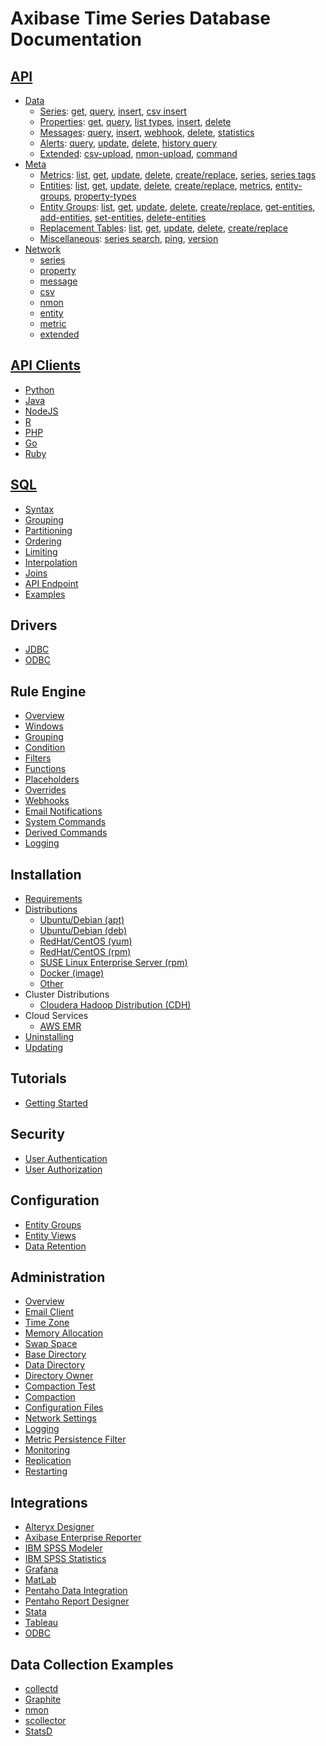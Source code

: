 # Axibase Time Series Database Documentation

## [API](api)

* [Data](api/data/README.md#rest-api)
  * [Series](api/data/series/README.md): [get](api/data/series/get.md), [query](api/data/series/query.md), [insert](api/data/series/insert.md), [csv insert](api/data/series/csv-insert.md)
  * [Properties](api/data/properties/README.md): [get](api/data/properties/get.md), [query](api/data/properties/query.md), [list types](api/data/properties/list-types.md), [insert](api/data/properties/insert.md), [delete](api/data/properties/delete.md)
  * [Messages](api/data/messages/README.md): [query](api/data/messages/query.md), [insert](api/data/messages/insert.md), [webhook](api/data/messages/webhook.md), [delete](api/data/messages/delete.md), [statistics](api/data/messages/count.md)
  * [Alerts](api/data/alerts/README.md): [query](api/data/alerts/query.md), [update](api/data/alerts/update.md), [delete](api/data/alerts/delete.md), [history query](api/data/alerts/history-query.md)
  * [Extended](api/data/ext/README.md): [csv-upload](api/data/ext/csv-upload.md), [nmon-upload](api/data/ext/nmon-upload.md), [command](api/data/ext/command.md)
* [Meta](api/meta/README.md#overview)
  * [Metrics](api/meta/metric/README.md): [list](api/meta/metric/list.md), [get](api/meta/metric/get.md), [update](api/meta/metric/update.md), [delete](api/meta/metric/delete.md), [create/replace](api/meta/metric/create-or-replace.md), [series](api/meta/metric/series.md), [series tags](api/meta/metric/series-tags.md)
  * [Entities](api/meta/entity/README.md): [list](api/meta/entity/list.md), [get](api/meta/entity/get.md), [update](api/meta/entity/update.md), [delete](api/meta/entity/delete.md), [create/replace](api/meta/entity/create-or-replace.md), [metrics](api/meta/entity/metrics.md), [entity-groups](api/meta/entity/entity-groups.md), [property-types](api/meta/entity/property-types.md)
  * [Entity Groups](api/meta/entity-group/README.md): [list](api/meta/entity-group/list.md), [get](api/meta/entity-group/get.md), [update](api/meta/entity-group/update.md), [delete](api/meta/entity-group/delete.md), [create/replace](api/meta/entity-group/create-or-replace.md), [get-entities](api/meta/entity-group/get-entities.md), [add-entities](api/meta/entity-group/add-entities.md), [set-entities](api/meta/entity-group/set-entities.md), [delete-entities](api/meta/entity-group/delete-entities.md)
  * [Replacement Tables](api/meta/replacement-table/README.md): [list](api/meta/replacement-table/list.md), [get](api/meta/replacement-table/get.md), [update](api/meta/replacement-table/update.md), [delete](api/meta/replacement-table/delete.md), [create/replace](api/meta/replacement-table/create-or-replace.md)
  * [Miscellaneous](api/meta/misc/README.md): [series search](api/meta/misc/search.md), [ping](api/meta/misc/ping.md), [version](api/meta/misc/version.md)
* [Network](api/network/README.md#network-api)
  * [series](api/network/series.md)
  * [property](api/network/property.md)
  * [message](api/network/message.md)
  * [csv](api/network/csv.md)
  * [nmon](api/network/nmon.md)
  * [entity](api/network/entity.md)
  * [metric](api/network/metric.md)
  * [extended](api/network/extended-commands.md)

## [API Clients](api/README.md#api-clients)

* [Python](https://github.com/axibase/atsd-api-python)
* [Java](https://github.com/axibase/atsd-api-java)
* [NodeJS](https://github.com/axibase/atsd-api-nodejs)
* [R](https://github.com/axibase/atsd-api-r)
* [PHP](https://github.com/axibase/atsd-api-php)
* [Go](https://github.com/axibase/atsd-api-go)
* [Ruby](https://github.com/axibase/atsd-api-ruby)

## [SQL](sql/README.md#sql)

* [Syntax](sql/README.md#syntax)
* [Grouping](sql/README.md#grouping)
* [Partitioning](sql/README.md#partitioning)
* [Ordering](sql/README.md#ordering)
* [Limiting](sql/README.md#limiting)
* [Interpolation](sql/README.md#interpolation)
* [Joins](sql/README.md#joins)
* [API Endpoint](sql/api.md#sql-query-api-endpoint)
* [Examples](sql/examples/README.md)

## Drivers

* [JDBC](https://github.com/axibase/atsd-jdbc)
* [ODBC](integration/odbc/README.md)

## Rule Engine

* [Overview](rule-engine/README.md)
* [Windows](rule-engine/window.md)
* [Grouping](rule-engine/grouping.md)
* [Condition](rule-engine/condition.md)
* [Filters](rule-engine/filters.md)
* [Functions](rule-engine/functions.md)
* [Placeholders](rule-engine/placeholders.md)
* [Overrides](rule-engine/overrides.md)
* [Webhooks](rule-engine/notifications/README.md)
* [Email Notifications](rule-engine/email.md)
* [System Commands](rule-engine/commands.md)
* [Derived Commands](rule-engine/derived.md)
* [Logging](rule-engine/logging.md)

## Installation

* [Requirements](administration/requirements.md)
* [Distributions](installation/README.md)
  * [Ubuntu/Debian (apt)](installation/ubuntu-debian-apt.md)
  * [Ubuntu/Debian  (deb)](installation/ubuntu-debian-deb.md)
  * [RedHat/CentOS (yum)](installation/redhat-centos-yum.md)
  * [RedHat/CentOS (rpm)](installation/redhat-centos-rpm.md)
  * [SUSE Linux Enterprise Server (rpm)](installation/sles-rpm.md)
  * [Docker (image)](installation/docker.md)
  * [Other](installation/other-distributions.md)
* Cluster Distributions
  * [Cloudera Hadoop Distribution (CDH)](installation/cloudera.md)
* Cloud Services
  * [AWS EMR](installation/aws-emr-s3.md)
* [Uninstalling](installation/uninstalling.md)
* [Updating](administration/update.md)

## Tutorials

* [Getting Started](tutorials/getting-started.md)

## Security

* [User Authentication](administration/user-authentication.md)
* [User Authorization](administration/user-authorization.md)

## Configuration

* [Entity Groups](configuration/entity_groups.md)
* [Entity Views](configuration/entity_views.md)
* [Data Retention](administration/data_retention.md)

## Administration

* [Overview](administration/README.md#administration)
* [Email Client](administration/mail-client.md)
* [Time Zone](administration/timezone.md)
* [Memory Allocation](administration/memory-allocation.md)
* [Swap Space](administration/swap-space.md)
* [Base Directory](administration/change-base-directory.md)
* [Data Directory](administration/change-data-directory.md)
* [Directory Owner](administration/change-owner.md)
* [Compaction Test](administration/compaction-test.md)
* [Compaction](administration/compaction.md)
* [Configuration Files](administration/editing-configuration-files.md)
* [Network Settings](administration/networking-settings.md)
* [Logging](administration/logging.md)
* [Metric Persistence Filter](administration/metric-persistence-filter.md)
* [Monitoring](administration/monitoring.md)
* [Replication](administration/replication.md)
* [Restarting](administration/restarting.md)

## Integrations

* [Alteryx Designer](integration/alteryx/README.md)
* [Axibase Enterprise Reporter](integration/aer/README.md#axibase-enterprise-reporter)
* [IBM SPSS Modeler](integration/spss/modeler/README.md)
* [IBM SPSS Statistics](integration/spss/statistics/README.md)
* [Grafana](https://github.com/axibase/grafana-data-source)
* [MatLab](integration/matlab/README.md)
* [Pentaho Data Integration](integration/pentaho/data-integration/README.md)
* [Pentaho Report Designer](integration/pentaho/report-designer/README.md)
* [Stata](integration/stata/README.md)
* [Tableau](integration/tableau/README.md)
* [ODBC](integration/odbc/README.md)

## Data Collection Examples

* [collectd](integration/collectd/README.md)
* [Graphite](integration/graphite/README.md)
* [nmon](integration/nmon/README.md)
* [scollector](integration/scollector/README.md)
* [StatsD](integration/statsd/README.md)
